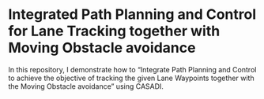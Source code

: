 # Integrated Path Planning and Control for Lane Tracking together with Moving Obstacle avoidance

In this repository, I demonstrate how to “Integrate Path Planning and Control to achieve the objective of tracking the given Lane Waypoints together with the Moving Obstacle avoidance” using CASADI. 
